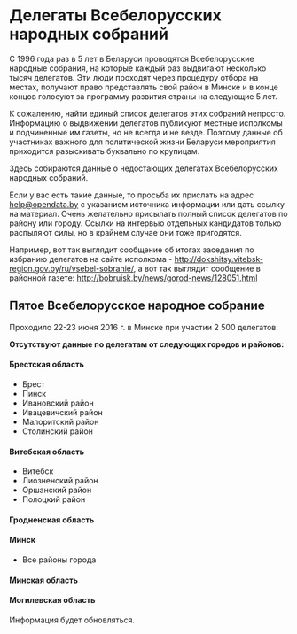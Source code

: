 # Делегаты Всебелорусских народных собраний

С 1996 года раз в 5 лет в Беларуси проводятся Всебелорусские народные собрания, на которые каждый раз выдвигают несколько тысяч делегатов. Эти люди проходят через процедуру отбора на местах, получают право представлять свой район в Минске и в конце концов голосуют за программу развития страны на следующие 5 лет.

К сожалению, найти единый список делегатов этих собраний непросто. Информацию о выдвижении делегатов публикуют местные исполкомы и подчиненные им газеты, но не всегда и не везде. Поэтому данные об участниках важного для политической жизни Беларуси мероприятия приходится разыскивать буквально по крупицам.

Здесь собираются данные о недостающих делегатах Всебелорусских народных собраний.

Если у вас есть такие данные, то просьба их прислать на адрес help@opendata.by с указанием источника информации или дать ссылку на материал. Очень желательно присылать полный список делегатов по району или городу. Ссылки на интервью отдельных кандидатов только распыляют силы, но в крайнем случае они тоже пригодятся.

Например, вот так выглядит сообщение об итогах заседания по избранию делегатов на сайте исполкома - http://dokshitsy.vitebsk-region.gov.by/ru/vsebel-sobranie/, а вот так выглядит сообщение в районной газете: http://bobruisk.by/news/gorod-news/128051.html

## Пятое Всебелорусское народное собрание

Проходило 22-23 июня 2016 г. в Минске при участии 2 500 делегатов.

**Отсутствуют данные по делегатам от следующих городов и районов:**

#### Брестская область

- Брест
- Пинск
- Ивановский район
- Ивацевичский район
- Малоритский район
- Столинский район


#### Витебская область

- Витебск
- Лиозненский район
- Оршанский район
- Полоцкий район

#### Гродненская область

#### Минск

- Все районы города

#### Минская область

#### Могилевская область

Информация будет обновляться.
